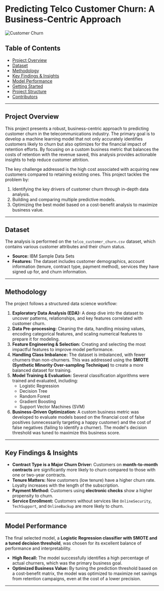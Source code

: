 # Predicting Telco Customer Churn: A Business-Centric Approach

![Customer Churn](https://miro.medium.com/1*WZdoYPpmiIk1AcPQ1YHWug.png)

## Table of Contents
- [Project Overview](#project-overview)
- [Dataset](#dataset)
- [Methodology](#methodology)
- [Key Findings & Insights](#key-findings--insights)
- [Model Performance](#model-performance)
- [Getting Started](#getting-started)
- [Project Structure](#project-structure)
- [Contributors](#contributors)

---

## Project Overview

This project presents a robust, business-centric approach to predicting customer churn in the telecommunications industry. The primary goal is to develop a machine learning model that not only accurately identifies customers likely to churn but also optimizes for the financial impact of retention efforts. By focusing on a custom business metric that balances the costs of retention with the revenue saved, this analysis provides actionable insights to help reduce customer attrition.

The key challenge addressed is the high cost associated with acquiring new customers compared to retaining existing ones. This project tackles the problem by:
1.  Identifying the key drivers of customer churn through in-depth data analysis.
2.  Building and comparing multiple predictive models.
3.  Optimizing the best model based on a cost-benefit analysis to maximize business value.

---

## Dataset

The analysis is performed on the `telco_customer_churn.csv` dataset, which contains various customer attributes and their churn status.

-   **Source:** IBM Sample Data Sets
-   **Features:** The dataset includes customer demographics, account information (tenure, contract type, payment method), services they have signed up for, and churn information.

---

## Methodology

The project follows a structured data science workflow:

1.  **Exploratory Data Analysis (EDA):** A deep dive into the dataset to uncover patterns, relationships, and key features correlated with customer churn.
2.  **Data Pre-processing:** Cleaning the data, handling missing values, encoding categorical features, and scaling numerical features to prepare it for modeling.
3.  **Feature Engineering & Selection:** Creating and selecting the most impactful features to improve model performance.
4.  **Handling Class Imbalance:** The dataset is imbalanced, with fewer churners than non-churners. This was addressed using the **SMOTE (Synthetic Minority Over-sampling Technique)** to create a more balanced dataset for training.
5.  **Model Training & Evaluation:** Several classification algorithms were trained and evaluated, including:
    -   Logistic Regression
    -   Decision Tree
    -   Random Forest
    -   Gradient Boosting
    -   Support Vector Machines (SVM)
6.  **Business-Driven Optimization:** A custom business metric was developed to evaluate models based on the financial cost of false positives (unnecessarily targeting a happy customer) and the cost of false negatives (failing to identify a churner). The model's decision threshold was tuned to maximize this business score.

---

## Key Findings & Insights

-   **Contract Type is a Major Churn Driver:** Customers on **month-to-month contracts** are significantly more likely to churn compared to those with one or two-year contracts.
-   **Tenure Matters:** New customers (low tenure) have a higher churn rate. Loyalty increases with the length of the subscription.
-   **Payment Method:** Customers using **electronic checks** show a higher propensity to churn.
-   **Service Enrollment:** Customers without services like `OnlineSecurity`, `TechSupport`, and `OnlineBackup` are more likely to churn.

---

## Model Performance

The final selected model, a **Logistic Regression classifier with SMOTE and a tuned decision threshold**, was chosen for its excellent balance of performance and interpretability.

-   **High Recall:** The model successfully identifies a high percentage of actual churners, which was the primary business goal.
-   **Optimized Business Value:** By tuning the prediction threshold based on a cost-benefit matrix, the model was optimized to maximize net savings from retention campaigns, even at the cost of a lower precision.

---
